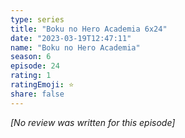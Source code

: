 ```yaml
---
type: series
title: "Boku no Hero Academia 6x24"
date: "2023-03-19T12:47:11"
name: "Boku no Hero Academia"
season: 6
episode: 24
rating: 1
ratingEmoji: ⭐️
share: false
---
```


*[No review was written for this episode]*
